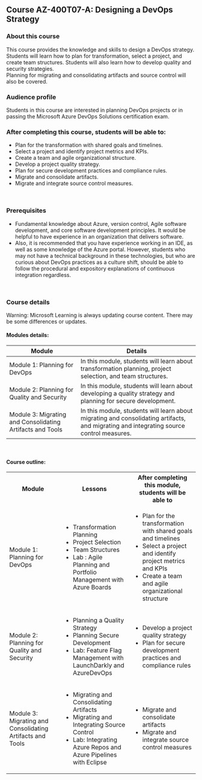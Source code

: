 ## Course AZ-400T07-A: Designing a DevOps Strategy

### About this course
This course provides the knowledge and skills to design a DevOps strategy.  
Students will learn how to plan for transformation, select a project, and create team structures. Students will also learn how to develop quality and security strategies.  
Planning for migrating and consolidating artifacts and source control will also be covered.
<br> 

### Audience profile
Students in this course are interested in planning DevOps projects or in passing the Microsoft Azure DevOps Solutions certification exam.

### After completing this course, students will be able to:
* Plan for the transformation with shared goals and timelines.
* Select a project and identify project metrics and KPIs.
* Create a team and agile organizational structure.
* Develop a project quality strategy.
* Plan for secure development practices and compliance rules.
* Migrate and consolidate artifacts.
* Migrate and integrate source control measures.
 
<br> 
 
### Prerequisites
* Fundamental knowledge about Azure, version control, Agile software development, and core software development principles. It would be helpful to have experience in an organization that delivers software.
* Also, it is recommended that you have experience working in an IDE, as well as some knowledge of the Azure portal. However, students who may not have a technical background in these technologies, but who are curious about DevOps practices as a culture shift, should be able to follow the procedural and expository explanations of continuous integration regardless.

<br> 


### Course details

Warning: Microsoft Learning is always updating course content. There may be some differences or updates.

#### Modules details:

 Module | Details |
| --- | --- |
| Module 1: Planning for DevOps | In this module, students will learn about transformation planning, project selection, and team structures. |
| Module 2: Planning for Quality and Security | In this module, students will learn about developing a quality strategy and planning for secure development. |
| Module 3: Migrating and Consolidating Artifacts and Tools | In this module, students will learn about migrating and consolidating artifacts, and migrating and integrating source control measures. |


<br> 

#### Course outline:


<table>
    <tbody>
        <tr>
            <th align="center">Module</th>
            <th align="center">Lessons</th>
            <th align="center">After completing this module, students will be able to</th>
        </tr>
        <tr>
            <td>Module 1: Planning for DevOps</td>
            <td>
                <ul>
                    <li>Transformation Planning</li>
                    <li>Project Selection</li>
                    <li>Team Structures</li>
                    <li>Lab : Agile Planning and Portfolio Management with Azure Boards</li>
                </ul>
            </td>
            <td>
                <ul>
                    <li>Plan for the transformation with shared goals and timelines</li>
                    <li>Select a project and identify project metrics and KPIs</li>
                    <li>Create a team and agile organizational structure</li>
                </ul>
            </td>
        </tr>
        <tr>
            <td>Module 2: Planning for Quality and Security</td>
            <td>
                <ul>
                    <li>Planning a Quality Strategy</li>
                    <li>Planning Secure Development</li>
                    <li>Lab: Feature Flag Management with LaunchDarkly and AzureDevOps</li>
                </ul>
            </td>
            <td>
                <ul>
                    <li>Develop a project quality strategy</li>
                    <li>Plan for secure development practices and compliance rules</li>
                </ul>
            </td>
        </tr>
        <tr>
            <td>Module 3: Migrating and Consolidating Artifacts and Tools</td>
            <td>
                <ul>
                    <li>Migrating and Consolidating Artifacts</li>
                    <li>Migrating and Integrating Source Control</li>
                    <li>Lab: Integrating Azure Repos and Azure Pipelines with Eclipse </li>
                </ul>
            </td>
            <td>
                <ul>
                    <li>Migrate and consolidate artifacts</li>
                    <li>Migrate and integrate source control measures</li>
                </ul>
            </td>
        </tr>
    </tbody>
</table>

